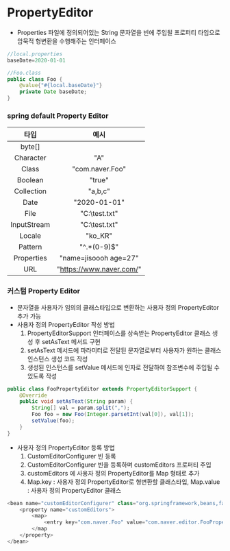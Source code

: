 # PropertyEditor
* Properties 파일에 정의되어있는 String 문자열을 빈에 주입될 프로퍼티 타입으로 암묵적 형변환을 수행해주는 인터페이스
```java
//local.properties
baseDate=2020-01-01

//Foo.class
public class Foo {
	@value{"#{local.baseDate}"}
	private Date baseDate;
}
```

### spring default Property Editor

| 타입| 예시 |
|:--:|:--:|
|byte[]||"ABCD"|
|Character|"A"|
|Class|"com.naver.Foo"|
|Boolean|"true"|
|Collection|"a,b,c"|
|Date|"2020-01-01"|
|File|"C:\test.txt"|
|InputStream|"C:\test.txt"|
|Locale|"ko_KR"|
|Pattern|"^.*(0-9)$"|
|Properties|"name=jisoooh age=27"|
|URL|"https://www.naver.com/"|

### 커스텀 Property Editor
* 문자열을 사용자가 임의의 클래스타입으로 변환하는 사용자 정의 PropertyEditor 추가 가능
* 사용자 정의 PropertyEditor 작성 방법
	1. PropertyEditorSupport 인터페이스를 상속받는 PropertyEditor 클래스 생성 후 setAsText 메서드 구현
	2. setAsText 메서드에 파라미터로 전달된 문자열로부터 사용자가 원하는 클래스 인스턴스 생성 코드 작성
	3. 생성된 인스턴스를 setValue 메서드에 인자로 전달하여 참조변수에 주입될 수 있도록 작성
```java
public class FooPropertyEditor extends PropertyEditorSupport {
	@Override
	public void setAsText(String param) {
		String[] val = param.split(",");
		Foo foo = new Foo(Integer.parsetInt(val[0]), val[1]);
		setValue(foo);
	}
}
```
* 사용자 정의 PropertyEditor 등록 방법
	1. CustomEditorConfigurer 빈 등록
	2. CustomEditorConfigurer 빈을 등록하며 customEditors 프로퍼티 주입
	3. customEditors 에 사용자 정의 PropertyEditor를 Map 형태로 추가
	4. Map.key : 사용자 정의 PropertyEditor로 형변환할 클래스타입, Map.value : 사용자 정의 PropertyEditor 클래스
```java
<bean name="customEditorConfigurer" class="org.springframework,beans,factory,config,CustomEditorConfigurer">
	<property name="customEditors">
		<map>
			<entry key="com.naver.Foo" value="com.naver.editor.FooPropertyEditor"/>
		</map
	</property>
</bean>
``` 